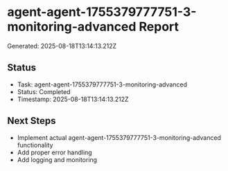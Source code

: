 # agent-agent-1755379777751-3-monitoring-advanced Report

Generated: 2025-08-18T13:14:13.212Z

## Status
- Task: agent-agent-1755379777751-3-monitoring-advanced
- Status: Completed
- Timestamp: 2025-08-18T13:14:13.212Z

## Next Steps
- Implement actual agent-agent-1755379777751-3-monitoring-advanced functionality
- Add proper error handling
- Add logging and monitoring
